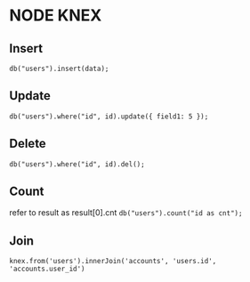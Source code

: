 # NODE KNEX

## Insert
`db("users").insert(data);`

## Update
`db("users").where("id", id).update({ field1: 5 });`

## Delete
`db("users").where("id", id).del();`

## Count
refer to result as result[0].cnt
`db("users").count("id as cnt");`

## Join
`knex.from('users').innerJoin('accounts', 'users.id', 'accounts.user_id')`
